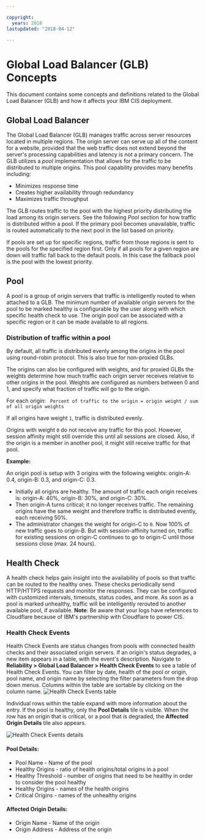 ```yaml
---

copyright:
  years: 2018
lastupdated: "2018-04-12"

---
```


# Global Load Balancer (GLB) Concepts

This document contains some concepts and definitions related to the Global Load Balancer (GLB) and how it affects your IBM CIS deployment.

## Global Load Balancer

The Global Load Balancer (GLB) manages traffic across server resources located in multiple regions. The origin server can serve up all of the content for a website, provided that the web traffic does not extend beyond the server's processing capabilities and latency is not a primary concern. The GLB utilizes a _pool_ implementation that allows for the traffic to be distributed to multiple origins. This pool capability provides many benefits including:

  * Minimizes response time
  * Creates higher availability through redundancy
  * Maximizes traffic throughput

The GLB routes traffic to the pool with the highest priority distributing the load among its origin servers. See the following _Pool_ section for how traffic is distributed within a pool. If the primary pool becomes unavailable, traffic is routed automatically to the next pool in the list based on priority.

If pools are set up for specific regions, traffic from those regions is sent to the pools for the specified region first. Only if all pools for a given region are down will traffic fall back to the default pools. In this case the fallback pool is the pool with the lowest priority. 

## Pool

A pool is a group of origin servers that traffic is intelligently routed to when attached to a GLB. The minimum number of available origin servers for the pool to be marked healthy is configurable by the user along with which specific health check to use. The origin pool can be associated with a specific region or it can be made available to all regions.

### Distribution of traffic within a pool

By default, all traffic is distributed evenly among the origins in the pool using round-robin protocol. This is also true for non-proxied GLBs.

The origins can also be configured with weights, and for proxied GLBs the weights determine how much traffic each origin server receives relative to other origins in the pool. Weights are configured as numbers between 0 and 1, and specify what fraction of traffic will go to the origin. 

For each origin: 
``` Percent of traffic to the origin = origin weight / sum of all origin weights```

If all origins have weight `1`, traffic is distributed evenly. 

Origins with weight `0` do not receive any traffic for this pool. However, session affinity might still override this until all sessions are closed. Also, if the origin is a member in another pool, it might still receive traffic for that pool.

**Example:** 

An origin pool is setup with 3 origins with the following weights: origin-A: 0.4, origin-B: 0.3, and origin-C: 0.3. 

* Initially all origins are healthy. The amount of traffic each origin receives is: origin-A: 40%, origin-B: 30%, and origin-C: 30%.
* Then origin-A turns critical; it no longer receives traffic. The remaining origins have the same weight and therefore traffic is distributed evently, each receiving 50%.
* The administrator changes the weight for origin-C to `0`. Now 100% of new traffic goes to origin-B. But with session-affinity turned on, traffic for existing sessions on origin-C continues to go to origin-C until those sessions close (max. 24 hours).

## Health Check

A health check helps gain insight into the availability of pools so that traffic can be routed to the healthy ones. These checks periodically send HTTP/HTTPS requests and monitor the responses. They can be configured with customized intervals, timeouts, status codes, and more. As soon as a pool is marked unhealthy, traffic will be intelligently rerouted to another available pool, if available.
**Note**: Be aware that your logs have references to Cloudflare because of IBM's partnership with Cloudflare to power CIS.

### Health Check Events
Health Check Events are status changes from pools with connected health checks and their associated origin servers. If an origin's status degrades, a new item appears in a table, with the event's description. Navigate to **Reliability > Global Load Balancer > Health Check Events** to see a table of Health Check Events. You can filter by date, health of the pool or origin, pool name, and origin name by selecting the filter parameters from the drop down menus. Columns within the table are sortable by clicking on the column name.
![Health Check Events table](images/health-check-events-table.png)

Individual rows within the table expand with more information about the entry. If the pool is healthy, only the **Pool Details** tile is visible. When the row has an origin that is critical, or a pool that is degraded, the **Affected Origin Details** tile also appears. 

![Health Check Events details](images/health-check-events-details.png)

#### Pool Details:
* Pool Name - Name of the pool
* Healthy Origins - ratio of health origins/total origins in a pool
* Healthy Threshold - number of origins that need to be healthy in order to consider the pool healthy
* Healthy Origins - names of the health origins
* Critical Origins - names of the unhealthy origins

#### Affected Origin Details:
* Origin Name - Name of the origin
* Origin Address - Address of the origin
